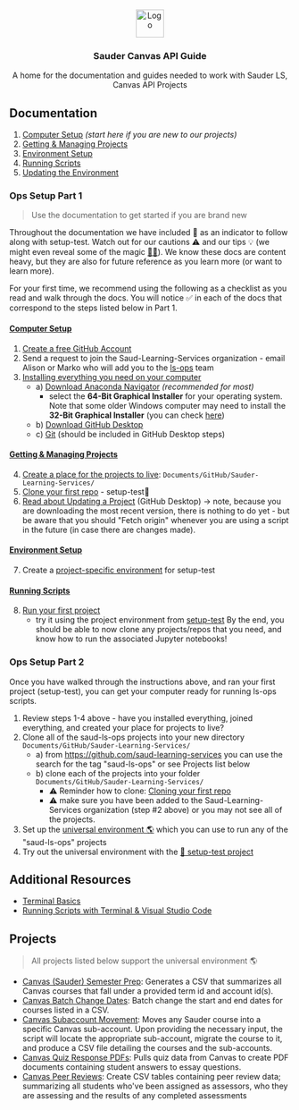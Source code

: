 <!-- PROJECT LOGO -->
<br />
<p align="center">
  <div align="center">
    <img src="imgs/sauder-logo.png" alt="Logo" height="50">
  </div>

  <h3 align="center">Sauder Canvas API Guide</h3>

  <p align="center">
  A home for the documentation and guides needed to work with Sauder LS, Canvas API Projects
    <br />
  </p>
</p>

<!-- LINKS TO ALL DOCS -->

## Documentation

1. [Computer Setup](docs/computer-setup.md) _(start here if you are new to our projects)_
2. [Getting & Managing Projects](docs/github-project-management.md)
3. [Environment Setup](docs/environment-setup.md)
4. [Running Scripts](docs/running-instructions.md)
5. [Updating the Environment](docs/updating-environments.md)

### Ops Setup Part 1
> Use the documentation to get started if you are brand new

Throughout the documentation we have included 👷 as an indicator to follow along with setup-test. Watch out for our cautions ⚠️ and our tips 💡 (we might even reveal some of the magic [🧙‍♀️](https://tenor.com/EJvb.gif)). We know these docs are content heavy, but they are also for future reference as you learn more (or want to learn more). 

For your first time, we recommend using the following as a checklist as you read and walk through the docs. You will notice :white_check_mark: in each of the docs that correspond to the steps listed below in Part 1. 

#### [Computer Setup](docs/computer-setup.md)
1. [Create a free GitHub Account](https://github.com/join)
2. Send a request to join the Saud-Learning-Services organization - email Alison or Marko who will add you to the [ls-ops](https://github.com/orgs/saud-learning-services/teams/ls-ops) team
3. [Installing everything you need on your computer](docs/computer-setup.md)
   - a) [Download Anaconda Navigator](https://www.anaconda.com/products/individual#Downloads) _(recommended for most)_
      - select the **64-Bit Graphical Installer** for your operating system. Note that some older Windows computer may need to install the **32-Bit Graphical Installer** (you can check [here](https://support.microsoft.com/en-us/windows/32-bit-and-64-bit-windows-frequently-asked-questions-c6ca9541-8dce-4d48-0415-94a3faa2e13d))
   - b) [Download GitHub Desktop](https://desktop.github.com)
   - c) [Git](https://git-scm.com/downloads) (should be included in GitHub Desktop steps)

#### [Getting & Managing Projects](docs/github-project-management.md)
4. [Create a place for the projects to live](https://github.com/saud-learning-services/instructions-and-other-templates/blob/main/docs/github-project-management.md#create-a-local-project-folder): `Documents/GitHub/Sauder-Learning-Services/`
5. [Clone your first repo](https://github.com/saud-learning-services/instructions-and-other-templates/blob/main/docs/github-project-management.md#white_check_mark-1-start-from-github-desktop) - setup-test👷
6. [Read about Updating a Project](https://github.com/saud-learning-services/instructions-and-other-templates/blob/main/docs/github-project-management.md#updating-a-project-github-desktop) (GitHub Desktop) -> note, because you are downloading the most recent version, there is nothing to do yet - but be aware that you should "Fetch origin" whenever you are using a script in the future (in case there are changes made).  

#### [Environment Setup](docs/environment-setup.md)
7. Create a [project-specific environment](https://github.com/saud-learning-services/instructions-and-other-templates/blob/main/docs/environment-setup.md#configuring-environments) for setup-test

#### [Running Scripts](docs/running-instructions.md)
8. [Run your first project](https://github.com/saud-learning-services/instructions-and-other-templates/blob/main/docs/running-instructions.md#running-the-script)
      - try it using the project environment from [setup-test](https://github.com/saud-learning-services/setup-test)
By the end, you should be able to now clone any projects/repos that you need, and know how to run the associated Jupyter notebooks!

### Ops Setup Part 2
Once you have walked through the instructions above, and ran your first project (setup-test), you can get your computer ready for running ls-ops scripts.

1. Review steps 1-4 above - have you installed everything, joined everything, and created your place for projects to live?
2. Clone all of the saud-ls-ops projects into your new directory `Documents/GitHub/Sauder-Learning-Services/`
    - a) from https://github.com/saud-learning-services you can use the search for the tag "saud-ls-ops" or see Projects list below
    - b) clone each of the projects into your folder `Documents/GitHub/Sauder-Learning-Services/`
      - ⚠️ Reminder how to clone: [Cloning your first repo](docs/github-project-management.md)
      - ⚠️ make sure you have been added to the Saud-Learning-Services organization (step #2 above) or you may not see all of the projects.
3. Set up the [universal environment 🌎](docs/environment-setup.md#universal-environment-setup) which you can use to run any of the "saud-ls-ops" projects 
4. Try out the universal environment with the [👷 setup-test project](https://github.com/saud-learning-services/instructions-and-other-templates/blob/main/docs/environment-setup.md#testing)

## Additional Resources

- [Terminal Basics](docs/terminal-basics.md)
- [Running Scripts with Terminal & Visual Studio Code](docs/terminal-vscode-running-instructions.md)

## Projects

> All projects listed below support the universal environment 🌎

- [Canvas (Sauder) Semester Prep](https://github.com/saud-learning-services/canvas-saud-semester-prep): Generates a CSV that summarizes all Canvas courses that fall under a provided term id and account id(s).
- [Canvas Batch Change Dates](https://github.com/saud-learning-services/canvas-batch-change-dates): Batch change the start and end dates for courses listed in a CSV.
- [Canvas Subaccount Movement](https://github.com/saud-learning-services/subaccount-movement): Moves any Sauder course into a specific Canvas sub-account. Upon providing the necessary input, the script will locate the appropriate sub-account, migrate the course to it, and produce a CSV file detailing the courses and the sub-accounts.
- [Canvas Quiz Response PDFs](https://github.com/saud-learning-services/quiz-response-pdfs): Pulls quiz data from Canvas to create PDF documents containing student answers to essay questions.
- [Canvas Peer Reviews](https://github.com/saud-learning-services/canvas-peer-reviews): Create CSV tables containing peer review data; summarizing all students who've been assigned as assessors, who they are assessing and the results of any completed assessments
